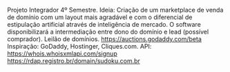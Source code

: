 Projeto Integrador 4º Semestre.
Ideia: Criação de um marketplace de venda de domínio com um layout mais agradável e com o diferencial de estipulação artificial através de inteligência de mercado. O software disponibilizará a intermediação entre dono do domínio e lead (possível comprador).
Leilão de domínios. https://auctions.godaddy.com/beta
Inspiração: GoDaddy, Hostinger, Cliques.com.
API: https://whois.whoisxmlapi.com/signup
https://rdap.registro.br/domain/sudoku.com.br
